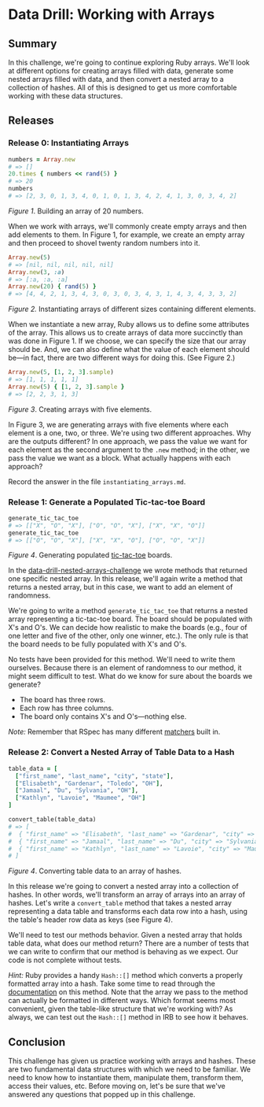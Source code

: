 # Data Drill: Working with Arrays

## Summary
In this challenge, we're going to continue exploring Ruby arrays.  We'll look at different options for creating arrays filled with data, generate some nested arrays filled with data, and then convert a nested array to a collection of hashes.  All of this is designed to get us more comfortable working with these data structures.

## Releases
### Release 0: Instantiating Arrays
```ruby
numbers = Array.new
# => []
20.times { numbers << rand(5) }
# => 20
numbers
# => [2, 3, 0, 1, 3, 4, 0, 1, 0, 1, 3, 4, 2, 4, 1, 3, 0, 3, 4, 2]
```
*Figure 1*. Building an array of 20 numbers.

When we work with arrays, we'll commonly create empty arrays and then add elements to them.  In Figure 1, for example, we create an empty array and then proceed to shovel twenty random numbers into it.

```ruby
Array.new(5)
# => [nil, nil, nil, nil, nil]
Array.new(3, :a)
# => [:a, :a, :a]
Array.new(20) { rand(5) }
# => [4, 4, 2, 1, 3, 4, 3, 0, 3, 0, 3, 4, 3, 1, 4, 3, 4, 3, 3, 2]
```
*Figure 2.* Instantiating arrays of different sizes containing different elements.

When we instantiate a new array, Ruby allows us to define some attributes of the array.  This allows us to create arrays of data more succinctly than was done in Figure 1.  If we choose, we can specify the size that our array should be.  And, we can also define what the value of each element should be—in fact, there are two different ways for doing this.  (See Figure 2.)


```ruby
Array.new(5, [1, 2, 3].sample)
# => [1, 1, 1, 1, 1]
Array.new(5) { [1, 2, 3].sample }
# => [2, 2, 3, 1, 3]
```
*Figure 3*. Creating arrays with five elements.

In Figure 3, we are generating arrays with five elements where each element is a one, two, or three.  We're using two different approaches.  Why are the outputs different?  In one approach, we pass the value we want for each element as the second argument to the `.new` method; in the other, we pass the value we want as a block.  What actually happens with each approach?

Record the answer in the file `instantiating_arrays.md`.


### Release 1: Generate a Populated Tic-tac-toe Board
```ruby
generate_tic_tac_toe
# => [["X", "O", "X"], ["O", "O", "X"], ["X", "X", "O"]]
generate_tic_tac_toe
# => [["O", "O", "X"], ["X", "X", "O"], ["O", "O", "X"]]
```
*Figure 4*. Generating populated [tic-tac-toe](https://en.wikipedia.org/wiki/Tic-tac-toe) boards.

In the [data-drill-nested-arrays-challenge][] we wrote methods that returned one specific nested array. In this release, we'll again write a method that returns a nested array, but in this case, we want to add an element of randomness.

We're going to write a method `generate_tic_tac_toe` that returns a nested array representing a tic-tac-toe board.  The board should be populated with X's and O's.  We can decide how realistic to make the boards (e.g., four of one letter and five of the other, only one winner, etc.).  The only rule is that the board needs to be fully populated with X's and O's.

No tests have been provided for this method.  We'll need to write them ourselves.  Because there is an element of randomness to our method, it might seem difficult to test.  What do we know for sure about the boards we generate?

- The board has three rows.
- Each row has three columns.
- The board only contains X's and O's—nothing else.

*Note:*  Remember that RSpec has many different [matchers][built in matchers] built in.


### Release 2: Convert a Nested Array of Table Data to a Hash
```ruby
table_data = [
  ["first_name", "last_name", "city", "state"],
  ["Elisabeth", "Gardenar", "Toledo", "OH"],
  ["Jamaal", "Du", "Sylvania", "OH"],
  ["Kathlyn", "Lavoie", "Maumee", "OH"]
]

convert_table(table_data)
# => [
#  { "first_name" => "Elisabeth", "last_name" => "Gardenar", "city" => "Toledo", "state" => "OH" },
#  { "first_name" => "Jamaal", "last_name" => "Du", "city" => "Sylvania", "state" => "OH" },
#  { "first_name" => "Kathlyn", "last_name" => "Lavoie", "city" => "Maumee", "state" => "OH" }
# ]
```
*Figure 4*.  Converting table data to an array of hashes.

In this release we're going to convert a nested array into a collection of hashes.  In other words, we'll transform an array of arrays into an array of hashes.  Let's write a `convert_table` method that takes a nested array representing a data table and transforms each data row into a hash, using the table's header row data as keys (see Figure 4).

We'll need to test our methods behavior.  Given a nested array that holds table data, what does our method return?  There are a number of tests that we can write to confirm that our method is behaving as we expect.  Our code is not complete without tests.


*Hint:*  Ruby provides a handy `Hash::[]` method which converts a properly formatted array into a hash.  Take some time to read through the [documentation][Hash Documentation] on this method.  Note that the array we pass to the method can actually be formatted in different ways. Which format seems most convenient, given the table-like structure that we're working with?  As always, we can test out the `Hash::[]` method in IRB to see how it behaves.


## Conclusion
This challenge has given us practice working with arrays and hashes.  These are two fundamental data structures with which we need to be familiar.  We need to know how to instantiate them, manipulate them, transform them, access their values, etc.  Before moving on, let's be sure that we've answered any questions that popped up in this challenge.


[built in matchers]: https://www.relishapp.com/rspec/rspec-expectations/v/2-14/docs/built-in-matchers
[data-drill-nested-arrays-challenge]: ../../../data-drill-nested-arrays-challenge
[Hash Documentation]: http://www.ruby-doc.org/core-1.9.3/Hash.html#method-c-5B-5D
